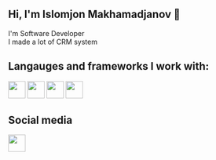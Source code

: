 ## Hi, I'm Islomjon Makhamadjanov 👋
I'm Software Developer <br/>
I made a lot of CRM system

## Langauges and frameworks I work with:

 <span> <img src="https://w7.pngwing.com/pngs/792/780/png-transparent-python-computer-icons-tutorial-computer-programming-social-icons-miscellaneous-angle-text-thumbnail.png" width="35"/>
  <img src="https://w7.pngwing.com/pngs/159/366/png-transparent-django-python-computer-icons-logo-python-text-label-rectangle-thumbnail.png" width="35"/>
  <img src="https://w7.pngwing.com/pngs/640/199/png-transparent-javascript-logo-html-javascript-logo-angle-text-rectangle-thumbnail.png" width="35"/>
  <img src="https://w7.pngwing.com/pngs/751/3/png-transparent-logo-php-html-others-text-trademark-logo-thumbnail.png" width="35"/> </span>

## Social media

<a href="https://t.me/islomiy1101"><img src="https://w7.pngwing.com/pngs/419/837/png-transparent-telegram-icon-telegram-logo-computer-icons-telegram-blue-angle-triangle-thumbnail.png" width="35"/></a>
